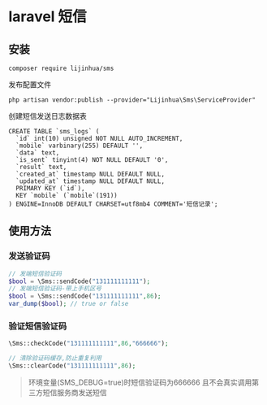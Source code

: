 # laravel 短信

## 安装
```shell
composer require lijinhua/sms
```
发布配置文件
```shell
php artisan vendor:publish --provider="Lijinhua\Sms\ServiceProvider"
```
创建短信发送日志数据表
```
CREATE TABLE `sms_logs` (
  `id` int(10) unsigned NOT NULL AUTO_INCREMENT,
  `mobile` varbinary(255) DEFAULT '',
  `data` text,
  `is_sent` tinyint(4) NOT NULL DEFAULT '0',
  `result` text,
  `created_at` timestamp NULL DEFAULT NULL,
  `updated_at` timestamp NULL DEFAULT NULL,
  PRIMARY KEY (`id`),
  KEY `mobile` (`mobile`(191))
) ENGINE=InnoDB DEFAULT CHARSET=utf8mb4 COMMENT='短信记录';
```


## 使用方法

### 发送验证码
```php
// 发端短信验证码
$bool = \Sms::sendCode("131111111111");
// 发端短信验证码-带上手机区号
$bool = \Sms::sendCode("131111111111",86);
var_dump($bool); // true or false
```

### 验证短信验证码
```php
\Sms::checkCode("131111111111",86,"666666");

// 清除验证码缓存,防止重复利用
\Sms::clearCode("131111111111",86);
```


> 环境变量(SMS_DEBUG=true)时短信验证码为666666
> 且不会真实调用第三方短信服务商发送短信